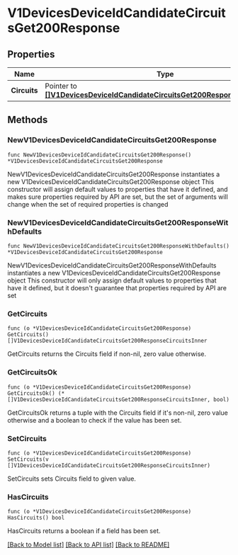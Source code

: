 # V1DevicesDeviceIdCandidateCircuitsGet200Response

## Properties

Name | Type | Description | Notes
------------ | ------------- | ------------- | -------------
**Circuits** | Pointer to [**[]V1DevicesDeviceIdCandidateCircuitsGet200ResponseCircuitsInner**](V1DevicesDeviceIdCandidateCircuitsGet200ResponseCircuitsInner.md) |  | [optional] 

## Methods

### NewV1DevicesDeviceIdCandidateCircuitsGet200Response

`func NewV1DevicesDeviceIdCandidateCircuitsGet200Response() *V1DevicesDeviceIdCandidateCircuitsGet200Response`

NewV1DevicesDeviceIdCandidateCircuitsGet200Response instantiates a new V1DevicesDeviceIdCandidateCircuitsGet200Response object
This constructor will assign default values to properties that have it defined,
and makes sure properties required by API are set, but the set of arguments
will change when the set of required properties is changed

### NewV1DevicesDeviceIdCandidateCircuitsGet200ResponseWithDefaults

`func NewV1DevicesDeviceIdCandidateCircuitsGet200ResponseWithDefaults() *V1DevicesDeviceIdCandidateCircuitsGet200Response`

NewV1DevicesDeviceIdCandidateCircuitsGet200ResponseWithDefaults instantiates a new V1DevicesDeviceIdCandidateCircuitsGet200Response object
This constructor will only assign default values to properties that have it defined,
but it doesn't guarantee that properties required by API are set

### GetCircuits

`func (o *V1DevicesDeviceIdCandidateCircuitsGet200Response) GetCircuits() []V1DevicesDeviceIdCandidateCircuitsGet200ResponseCircuitsInner`

GetCircuits returns the Circuits field if non-nil, zero value otherwise.

### GetCircuitsOk

`func (o *V1DevicesDeviceIdCandidateCircuitsGet200Response) GetCircuitsOk() (*[]V1DevicesDeviceIdCandidateCircuitsGet200ResponseCircuitsInner, bool)`

GetCircuitsOk returns a tuple with the Circuits field if it's non-nil, zero value otherwise
and a boolean to check if the value has been set.

### SetCircuits

`func (o *V1DevicesDeviceIdCandidateCircuitsGet200Response) SetCircuits(v []V1DevicesDeviceIdCandidateCircuitsGet200ResponseCircuitsInner)`

SetCircuits sets Circuits field to given value.

### HasCircuits

`func (o *V1DevicesDeviceIdCandidateCircuitsGet200Response) HasCircuits() bool`

HasCircuits returns a boolean if a field has been set.


[[Back to Model list]](../README.md#documentation-for-models) [[Back to API list]](../README.md#documentation-for-api-endpoints) [[Back to README]](../README.md)


